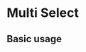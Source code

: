 # Multi Select

<TableOfContents></TableOfContents>

## Basic usage

<Playground :markup="basic()" :config="config"></Playground>

<script lang="ts">
import Vue from 'vue';
import Component from 'vue-class-component';

@Component
export default class Code extends Vue {
  config = { themeable: true };

  basic() {
    return `<p-multi-select name="name" label="Some Label" description="Some description" required>
  <p-multi-select-option value="a">Option A</p-multi-select-option>
  <p-multi-select-option value="b">Option B</p-multi-select-option>
  <p-multi-select-option value="c">Option C</p-multi-select-option>
  <p-multi-select-option value="d">Option D</p-multi-select-option>
  <p-multi-select-option value="e">Option E</p-multi-select-option>
  <p-multi-select-option value="f">Option F</p-multi-select-option>
</p-multi-select>`;
  }
}
</script>
